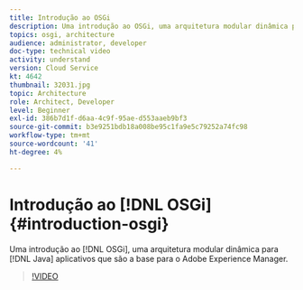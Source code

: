 ```yaml
---
title: Introdução ao OSGi
description: Uma introdução ao OSGi, uma arquitetura modular dinâmica para aplicativos Java que é a base do Adobe Experience Manager.
topics: osgi, architecture
audience: administrator, developer
doc-type: technical video
activity: understand
version: Cloud Service
kt: 4642
thumbnail: 32031.jpg
topic: Architecture
role: Architect, Developer
level: Beginner
exl-id: 386b7d1f-d6aa-4c9f-95ae-d553aaeb9bf3
source-git-commit: b3e9251bdb18a008be95c1fa9e5c79252a74fc98
workflow-type: tm+mt
source-wordcount: '41'
ht-degree: 4%

---
```


# Introdução ao [!DNL OSGi] {#introduction-osgi}

Uma introdução ao [!DNL OSGi], uma arquitetura modular dinâmica para [!DNL Java] aplicativos que são a base para o Adobe Experience Manager.

>[!VIDEO](https://video.tv.adobe.com/v/32031?quality=12&learn=on)
